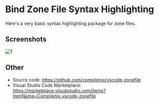 # Bind Zone File Syntax Highlighting

Here's a very basic syntax highlighting package for zone files.

## Screenshots

![1](https://raw.githubusercontent.com/compilenix/vscode-zonefile/master/screenshot_1.png)

## Other
- Source code: https://github.com/compilenix/vscode-zonefile
- Visual Studio Code Marketplace: https://marketplace.visualstudio.com/items?itemName=Compilenix.vscode-zonefile
